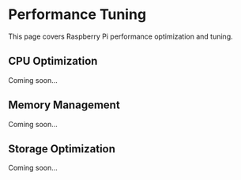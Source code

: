 # Performance Tuning

This page covers Raspberry Pi performance optimization and tuning.

## CPU Optimization

Coming soon...

## Memory Management

Coming soon...

## Storage Optimization

Coming soon...
